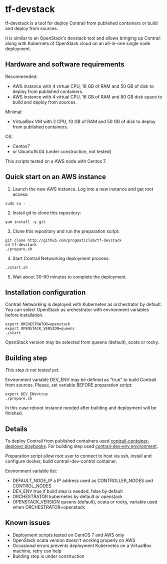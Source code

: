 # tf-devstack

tf-devstack is a tool for deploy Contrail from published containers or build and deploy from sources.

It is similar to an OpenStack's devstack tool and
allows bringing up Contrail along with Kubernets of OpenStack cloud on an all-in-one single node deployment.

## Hardware and software requirements

Recommended:
- AWS instance with 4 virtual CPU, 16 GB of RAM and 50 GB of disk to deploy from published containers.
- AWS instance with 4 virtual CPU, 16 GB of RAM and 80 GB disk space to build and deploy from sources.

Minimal:
- VirtualBox VM with 2 CPU, 10 GB of RAM and 50 GB of disk to deploy from published containers.

OS:
- Centos7
- or Ubuntu16.04 (under construction, not tested)

This scripts tested on a AWS node with Centos 7.

## Quick start on an AWS instance

1. Launch the new AWS instance. Log into a new instance and get root access:

```
sudo su -
```

2. Install git to clone this repository:

```
yum install -y git
```

3. Clone this repository and run the preparation script:

```
git clone http://github.com/progmaticlab/tf-devstack
cd tf-devstack
./prepare.sh
```

4. Start Contrail Networking deployment process:

```
./start.sh
```

5. Wait about 30-60 minutes to complete the deployment.

## Installation configuration

Contrail Networking is deployed with Kubernetes as orchestrator by default.
You can select OpenStack as orchestrator with environment variables before installation.

```
export ORCHESTRATOR=openstack
export OPENSTACK_VERSION=queens
./start
```

OpenStack version may be selected from queens (default), ocata or rocky.

## Building step

*This step is not tested yet.*

Environment variable DEV_ENV may be defined as "true" to build Contrail from sources.
Please, set variable BEFORE preparation script:

```
export DEV_ENV=true
./prepare.sh
```

In this case reboot instance needed after building and deployment will be finished.

## Details

To deploy Contrail from published containers used
[contrail-container-deployer playbooks](https://github.com/Juniper/contrail-ansible-deployer). For building step used
[contrail-dev-env environment](https://github.com/Juniper/contrail-dev-env).

Preparation script allow root user to connect to host via ssh, install and configure docker,
build contrail-dev-control container.

Environment variable list:
- DEFAULT_NODE_IP a IP address used as CONTROLLER_NODES and CONTROL_NODES
- DEV_ENV true if build step is needed, false by default
- ORCHESTRATOR kubernetes by default or openstack
- OPENSTACK_VERSION queens (default), ocata or rocky, variable used when ORCHESTRATOR=openstack

## Known issues

- Deployment scripts tested on CentOS 7 and AWS only
- OpenStack ocata version doesn't working properly on AWS
- Occasional errors prevents deployment Kubernetes on a VirtualBox machine, retry can help
- Building step is under construction
